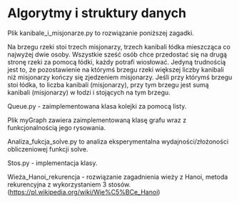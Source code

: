 # Algorytmy i struktury danych

Plik kanibale_i_misjonarze.py to rozwiązanie poniższej zagadki.

Na brzegu rzeki stoi trzech misjonarzy, trzech kanibali łódka mieszcząca co najwyżej dwie osoby. Wszystkie sześć osób chce przedostać się na drugą stronę rzeki za pomocą łódki, każdy potrafi wiosłować. Jedyną trudnością jest to, że pozostawienie na którymś brzegu rzeki większej liczby kanibali niż misjonarzy kończy się zjedzeniem misjonarzy. Jeśli przy którymś brzegu stoi łódka, to liczba kanibali (misjonarzy), przy tym brzegu jest sumą kanibali (misjonarzy) w łodzi i stojących na tym brzegu.

Queue.py - zaimplementowana klasa kolejki za pomocą listy.

Plik myGraph zawiera zaimplementowaną klasę grafu wraz z funkcjonalnością jego rysowania.

Analiza_fukcja_solve.py to analiza eksperymentalna wydajności/złożoności obliczeniowej funkcji solve.

Stos.py - implementacja klasy.

Wieża_Hanoi_rekurencja - rozwiązanie zagadnienia wieży z Hanoi, metoda rekurencyjna z wykorzystaniem 3 stosów. (https://pl.wikipedia.org/wiki/Wie%C5%BCe_Hanoi)
